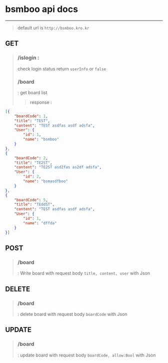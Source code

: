 # bsmboo api docs

---
> default url is `http://bsmboo.kro.kr`
## GET 
> ### /islogin : 
> check login status  return `userInfo` or `false`   
> ### /board
> : get board list 
> > response : 
```json 
[{
    "boardCode": 1,
    "title": "TEST",
    "content": "TEST asdfas asdf adsfa",
    "User": {
        "id": 1,
        "name": "bsmboo"
    }
},
{
    "boardCode": 2,
    "title": "TE2ST",
    "content": "TE2ST asd2fas as2df adsfa",
    "User": {
        "id": 2,
        "name": "bsmasdfboo"
    }   
},
{
    "boardCode": 5,
    "title": "TEddST",
    "content": "TEST asdfas asdf adsfa",
    "User": {
        "id": 1,
        "name": "dffda"
    }   
}]
```


## POST
> ### /board 
> : Write board with request body `title, content, user` with Json

## DELETE
> ### /board
> : delete board with request body `boardCode` with Json

## UPDATE
> ### /board
> : update board with request body `boardCode, allow:Bool` with Json 
